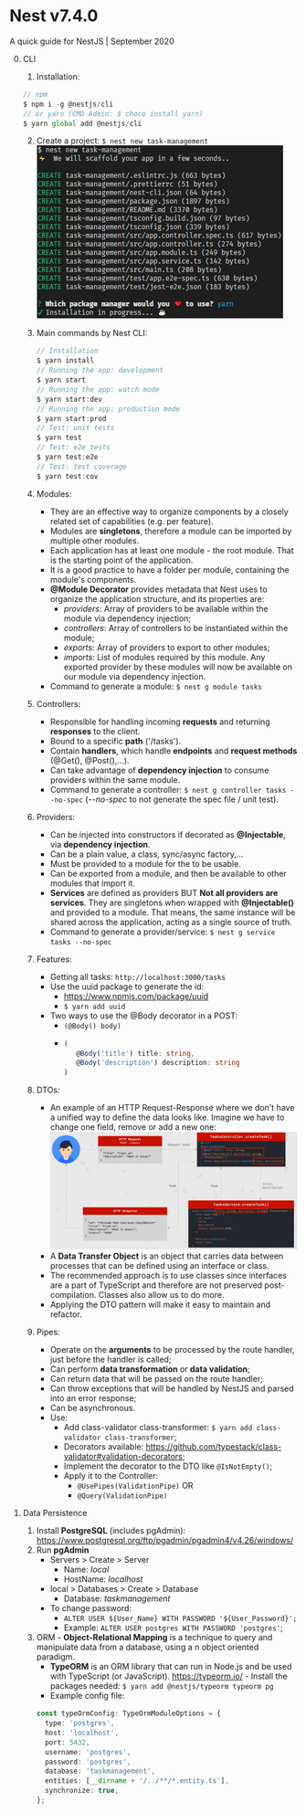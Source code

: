 # Nest v7.4.0

A quick guide for NestJS | September 2020

0. CLI

   1. Installation:

   ```typescript
   // npm
   $ npm i -g @nestjs/cli
   // or yarn (CMD Admin: $ choco install yarn)
   $ yarn global add @nestjs/cli
   ```

   2. Create a project: `$ nest new task-management`
      ![coffeeTime](images/yarnTakingCoffee.jpg)

   3. Main commands by Nest CLI:

      ```typescript
      // Installation
      $ yarn install
      // Running the app: development
      $ yarn start
      // Running the app: watch mode
      $ yarn start:dev
      // Running the app: production mode
      $ yarn start:prod
      // Test: unit tests
      $ yarn test
      // Test: e2e tests
      $ yarn test:e2e
      // Test: test coverage
      $ yarn test:cov
      ```

   4. Modules:

      - They are an effective way to organize components by a closely related set of capabilities (e.g. per feature).
      - Modules are **singletons**, therefore a module can be imported by multiple other modules.
      - Each application has at least one module - the root module. That is the starting point of the application.
      - It is a good practice to have a folder per module, containing the module's components.
      - **@Module Decorator** provides metadata that Nest uses to organize the application structure, and its properties are:
        - _providers_: Array of providers to be available within the module via dependency injection;
        - _controllers_: Array of controllers to be instantiated within the module;
        - _exports_: Array of providers to export to other modules;
        - _imports_: List of modules required by this module. Any exported provider by these modules will now be available on our module via dependency injection.
      - Command to generate a module: `$ nest g module tasks`

   5. Controllers:

      - Responsible for handling incoming **requests** and returning **responses** to the client.
      - Bound to a specific **path** ('/tasks').
      - Contain **handlers**, which handle **endpoints** and **request methods** (@Get(), @Post(),...).
      - Can take advantage of **dependency injection** to consume providers within the same module.
      - Command to generate a controller: `$ nest g controller tasks --no-spec` (_--no-spec_ to not generate the spec file / unit test).

   6. Providers:

      - Can be injected into constructors if decorated as **@Injectable**, via **dependency injection**.
      - Can be a plain value, a class, sync/async factory,...
      - Must be provided to a module for the to be usable.
      - Can be exported from a module, and then be available to other modules that import it.
      - **Services** are defined as providers BUT **Not all providers are services**. They are singletons when wrapped with **@Injectable()** and provided to a module. That means, the same instance will be shared across the application, acting as a single source of truth.
      - Command to generate a provider/service: `$ nest g service tasks --no-spec`

   7. Features:

      - Getting all tasks: `http://localhost:3000/tasks`
      - Use the uuid package to generate the id:
        - https://www.npmjs.com/package/uuid
        - `$ yarn add uuid`
      - Two ways to use the @Body decorator in a POST:
        - `(@Body() body)`
        - ```typescript
          (
             @Body('title') title: string,
             @Body('description') description: string
          )
          ```

   8. DTOs:

      - An example of an HTTP Request-Response where we don't have a unified way to define the data looks like. Imagine we have to change one field, remove or add a new one:
        ![exampleHTTPRequestResponse](images/exampleRequestResponse.jpg)
      - A **Data Transfer Object** is an object that carries data between processes that can be defined using an interface or class.
      - The recommended approach is to use classes since interfaces are a part of TypeScript and therefore are not preserved post-compilation. Classes also allow us to do more.
      - Applying the DTO pattern will make it easy to maintain and refactor.

   9. Pipes:
      - Operate on the **arguments** to be processed by the route handler, just before the handler is called;
      - Can perform **data transformation** or **data validation**;
      - Can return data that will be passed on the route handler;
      - Can throw exceptions that will be handled by NestJS and parsed into an error response;
      - Can be asynchronous.
      - Use:
        - Add class-validator class-transformer: `$ yarn add class-validator class-transformer`;
        - Decorators available: https://github.com/typestack/class-validator#validation-decorators;
        - Implement the decorator to the DTO like `@IsNotEmpty()`;
        - Apply it to the Controller:
          - `@UsePipes(ValidationPipe)`
            OR
          - `@Query(ValidationPipe)`

1. Data Persistence
   1. Install **PostgreSQL** (includes pgAdmin): https://www.postgresql.org/ftp/pgadmin/pgadmin4/v4.26/windows/
   2. Run **pgAdmin**
      - Servers > Create > Server
        - Name: _local_
        - HostName: _localhost_
      - local > Databases > Create > Database
        - Database: _taskmanagement_
      - To change password:
        - `ALTER USER ${User_Name} WITH PASSWORD '${User_Password}';`
        - Example: `ALTER USER postgres WITH PASSWORD 'postgres'`;
   3. ORM - **Object-Relational Mapping** is a technique to query and manipulate data from a database, using a n object oriented paradigm.
      - **TypeORM** is an ORM library that can run in Node.js and be used with TypeScript (or JavaScript). https://typeorm.io/ - Install the packages needed: `$ yarn add @nestjs/typeorm typeorm pg`
      - Example config file:
      ```typescript
      const typeOrmConfig: TypeOrmModuleOptions = {
        type: 'postgres',
        host: 'localhost',
        port: 5432,
        username: 'postgres',
        password: 'postgres',
        database: 'taskmanagement',
        entities: [__dirname + '/../**/*.entity.ts'],
        synchronize: true,
      };
      ```
